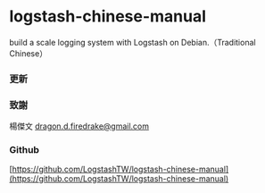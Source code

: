 # logstash-chinese-manual
build a scale logging system with Logstash on Debian.（Traditional Chinese）

### 更新


### 致謝
楊傑文 <dragon.d.firedrake@gmail.com>

### Github
[https://github.com/LogstashTW/logstash-chinese-manual](https://github.com/LogstashTW/logstash-chinese-manual)
